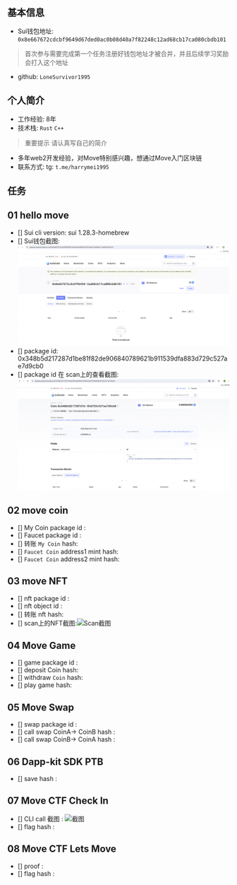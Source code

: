 ## 基本信息
- Sui钱包地址: `0x8e667672cdcbf9649d67ded0ac0b08d40a7f82248c12ad68cb17ca080cbdb101`
> 首次参与需要完成第一个任务注册好钱包地址才被合并，并且后续学习奖励会打入这个地址
- github: `LoneSurvivor1995`

## 个人简介
- 工作经验: 8年
- 技术栈: `Rust` `C++`
> 重要提示 请认真写自己的简介
- 多年web2开发经验，对Move特别感兴趣，想通过Move入门区块链
- 联系方式: tg: `t.me/harrymei1995` 

## 任务

##   01 hello move  
- [] Sui cli version: sui 1.28.3-homebrew
- [] Sui钱包截图: ![Sui钱包截图](./images/image2.png)
- [] package id: 0x348b5d217287d1be81f82de906840789621b911539dfa883d729c527ae7d9cb0
- [] package id 在 scan上的查看截图:![Scan截图](./images/image1.png)

##   02 move coin
- [] My Coin package id : 
- [] Faucet package id : 
- [] 转账 `My Coin` hash:
- [] `Faucet Coin` address1 mint hash:
- [] `Faucet Coin` address2 mint hash:

##   03 move NFT
- [] nft package id :
- [] nft object id : 
- [] 转账 nft  hash:
- [] scan上的NFT截图:![Scan截图](./images/你的图片地址)

##   04 Move Game
- [] game package id :
- [] deposit Coin hash:
- [] withdraw `Coin` hash:
- [] play game hash:

##   05 Move Swap
- [] swap package id :
- [] call swap CoinA-> CoinB  hash :
- [] call swap CoinB-> CoinA  hash :

##   06 Dapp-kit SDK PTB
- [] save hash :

##   07 Move CTF Check In
- [] CLI call 截图 : ![截图](./images/你的图片地址)
- [] flag hash :

##   08 Move CTF Lets Move
- [] proof : 
- [] flag hash :
